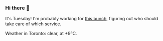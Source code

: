 ### Hi there :wave:

It's Tuesday! I'm probably working for [this bunch](https://github.com/kohofinancial), figuring out who should take care of which service.

Weather in Toronto: clear, at +9°C.
